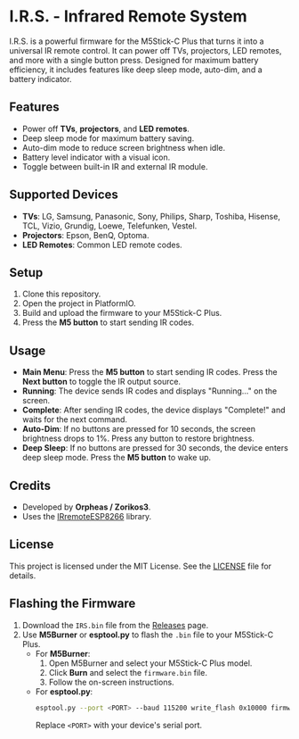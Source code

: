 # I.R.S. - Infrared Remote System

I.R.S. is a powerful firmware for the M5Stick-C Plus that turns it into a universal IR remote control. It can power off TVs, projectors, LED remotes, and more with a single button press. Designed for maximum battery efficiency, it includes features like deep sleep mode, auto-dim, and a battery indicator.

## Features
- Power off **TVs**, **projectors**, and **LED remotes**.
- Deep sleep mode for maximum battery saving.
- Auto-dim mode to reduce screen brightness when idle.
- Battery level indicator with a visual icon.
- Toggle between built-in IR and external IR module.

## Supported Devices
- **TVs**: LG, Samsung, Panasonic, Sony, Philips, Sharp, Toshiba, Hisense, TCL, Vizio, Grundig, Loewe, Telefunken, Vestel.
- **Projectors**: Epson, BenQ, Optoma.
- **LED Remotes**: Common LED remote codes.

## Setup
1. Clone this repository.
2. Open the project in PlatformIO.
3. Build and upload the firmware to your M5Stick-C Plus.
4. Press the **M5 button** to start sending IR codes.

## Usage
- **Main Menu**: Press the **M5 button** to start sending IR codes. Press the **Next button** to toggle the IR output source.
- **Running**: The device sends IR codes and displays "Running..." on the screen.
- **Complete**: After sending IR codes, the device displays "Complete!" and waits for the next command.
- **Auto-Dim**: If no buttons are pressed for 10 seconds, the screen brightness drops to 1%. Press any button to restore brightness.
- **Deep Sleep**: If no buttons are pressed for 30 seconds, the device enters deep sleep mode. Press the **M5 button** to wake up.

## Credits
- Developed by **Orpheas / Zorikos3**.
- Uses the [IRremoteESP8266](https://github.com/crankyoldgit/IRremoteESP8266) library.

## License
This project is licensed under the MIT License. See the [LICENSE](LICENSE) file for details.

## Flashing the Firmware
1. Download the `IRS.bin` file from the [Releases](https://github.com/Zorikos3/I.R.S./releases) page.
2. Use **M5Burner** or **esptool.py** to flash the `.bin` file to your M5Stick-C Plus.
   - For **M5Burner**:
     1. Open M5Burner and select your M5Stick-C Plus model.
     2. Click **Burn** and select the `firmware.bin` file.
     3. Follow the on-screen instructions.
   - For **esptool.py**:
     ```bash
     esptool.py --port <PORT> --baud 115200 write_flash 0x10000 firmware.bin
     ```
     Replace `<PORT>` with your device's serial port.
